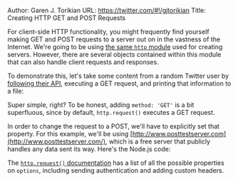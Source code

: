 Author: Garen J. Torikian
URL: https://twitter.com/#!/gjtorikian
Title: Creating HTTP GET and POST Requests

For client-side HTTP functionality, you might frequently find yourself making GET and POST requests to a server out on in the vastness of the Internet. We're going to be using [the same `http` module](../nodejs_ref_guide/http.html) used for creating servers. However, there are several objects contained within this module that can also handle client requests and responses.

To demonstrate this, let's take some content from a random Twitter user by [following their API](https://dev.twitter.com/docs/api/1/get/statuses/public_timeline), executing a GET request, and printing that information to a file:

<script src='http://snippets.nodemanual.org/github.com/mattpardee/nodemanual.org-examples/nodejs_dev_guide/http_get_and_post/make.get.request.js?linestart=3&lineend=0&showlines=false' defer='defer'></script>

Super simple, right? To be honest, adding `method: 'GET'` is a bit superfluous, since by default, `http.request()` executes a GET request. 

In order to change the request to a POST, we'll have to explicitly set that property. For this example, we'll be using [http://www.posttestserver.com](http://www.posttestserver.com/), which is a free server that publicly handles any data sent its way. Here's the Node.js code:

<script src='http://snippets.nodemanual.org/github.com/mattpardee/nodemanual.org-examples/nodejs_dev_guide/http_get_and_post/make.post.request.1.js?linestart=3&lineend=0&showlines=false' defer='defer'></script>

The [`http.request()` documentation](../nodejs_ref_guide/http.html#http.request) has a list of all the possible properties on `options`, including sending authentication and adding custom headers.